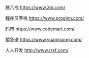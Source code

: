 猪八戒
https://www.zbj.com/


程序员客栈
https://www.proginn.com/


码市
https://www.codemart.com/


猿急送
https://www.yuanjisong.com/


人人开发
http://www.rrkf.com/















